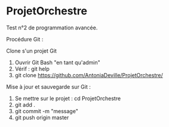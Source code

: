 # ProjetOrchestre

Test n°2 de programmation avancée.

Procédure Git :

Clone s'un projet Git
1) Ouvrir Git Bash "en tant qu'admin"
2) Vérif : git help
3) git clone https://github.com/AntoniaDeville/ProjetOrchestre/

Mise à jour et sauvegarde sur Git :
1) Se mettre sur le projet : cd ProjetOrchestre
2) git add .
3) git commit -m "message"
4) git push origin master

